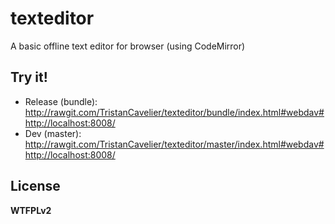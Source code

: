 texteditor
==========

A basic offline text editor for browser (using CodeMirror)

Try it!
-------

- Release (bundle): <http://rawgit.com/TristanCavelier/texteditor/bundle/index.html#webdav#http://localhost:8008/>
- Dev (master): <http://rawgit.com/TristanCavelier/texteditor/master/index.html#webdav#http://localhost:8008/>

License
-------

**WTFPLv2**
